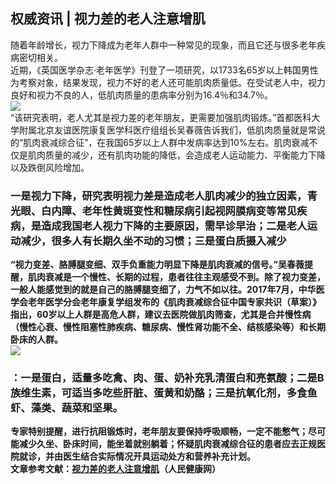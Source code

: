 ## 权威资讯 | 视力差的老人注意增肌  
随着年龄增长，视力下降成为老年人群中一种常见的现象，而且它还与很多老年疾病密切相关。  
近期，《英国医学杂志·老年医学》刊登了一项研究，以1733名65岁以上韩国男性为考察对象，结果发现，视力不好的老人还可能肌肉质量低。在受试老人中，视力良好和视力不良的人，低肌肉质量的患病率分别为16.4％和34.7％。  
![](http://cdncms.v-keep.cn/wp-content/uploads/2020/02/timg-17.jpg)  
“该研究表明，老人尤其是视力差的老年朋友，更需要加强肌肉锻炼。”首都医科大学附属北京友谊医院康复医学科医疗组组长吴春薇告诉我们，低肌肉质量就是常说的“肌肉衰减综合征”，在我国65岁以上人群中发病率达到10%左右。肌肉衰减不仅是肌肉质量的减少，还有肌肉功能的降低，会造成老人运动能力、平衡能力下降以及跌倒风险增加。  
### 一是视力下降</strong>，研究表明视力差是造成老人肌肉减少的独立因素，青光眼、白内障、老年性黄斑变性和糖尿病引起视网膜病变等常见疾病，是造成我国老人视力下降的主要原因，需早诊早治；<strong>二是老人运动减少</strong>，很多人有长期久坐不动的习惯；<strong>三是蛋白质摄入减少  
“视力变差、胳膊腿变细、双手负重能力明显下降是肌肉衰减的信号。”吴春薇提醒，肌肉衰减是一个慢性、长期的过程，患者往往主观感受不到。除了视力变差，一般人能感觉到的就是自己的胳膊腿变细了，力气不如以往。2017年7月，中华医学会老年医学分会老年康复学组发布的《肌肉衰减综合征中国专家共识（草案）》指出，60岁以上人群是高危人群，建议去医院做肌肉筛查，尤其是合并慢性病（慢性心衰、慢性阻塞性肺疾病、糖尿病、慢性肾功能不全、结核感染等）和长期卧床的人群。  
![](http://cdncms.v-keep.cn/wp-content/uploads/2020/02/timg-15.jpg)  
### ：一是蛋白，适量多吃禽、肉、蛋、奶补充乳清蛋白和亮氨酸；二是B族维生素，可适当多吃些肝脏、蛋黄和奶酪；三是抗氧化剂，多食鱼虾、藻类、蔬菜和坚果。  
专家特别提醒，进行抗阻锻炼时，老年朋友要保持呼吸顺畅，一定不能憋气；尽可能减少久坐、卧床时间，能坐着就别躺着；怀疑肌肉衰减综合征的患者应去正规医院就诊，并由医生结合实际情况开具运动处方和营养补充计划。  
文章参考文献：<a href="http://health.people.com.cn/n1/2020/0109/c14739-31540497.html">视力差的老人注意增肌</a>（人民健康网）  
